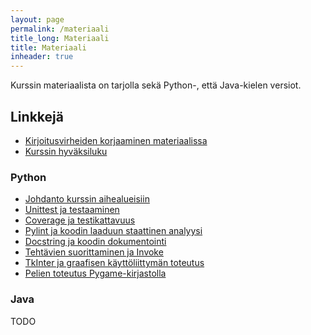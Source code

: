 ```yaml
---
layout: page
permalink: /materiaali
title_long: Materiaali
title: Materiaali
inheader: true
---
```


Kurssin materiaalista on tarjolla sekä Python-, että Java-kielen versiot.

## Linkkejä

- [Kirjoitusvirheiden korjaaminen materiaalissa](/kirjoitusvirheiden-korjaaminen)
- [Kurssin hyväksiluku](/hyvaksiluku)

### Python

- [Johdanto kurssin aihealueisiin](/python/materiaali)
- [Unittest ja testaaminen](/python/unittest)
- [Coverage ja testikattavuus](/python/coverage)
- [Pylint ja koodin laaduun staattinen analyysi](/python/pylint)
- [Docstring ja koodin dokumentointi](/python/docstring)
- [Tehtävien suorittaminen ja Invoke](/python/invoke)
- [TkInter ja graafisen käyttöliittymän toteutus](python/tkinter)
- [Pelien toteutus Pygame-kirjastolla](/python/pygame)

### Java

TODO
